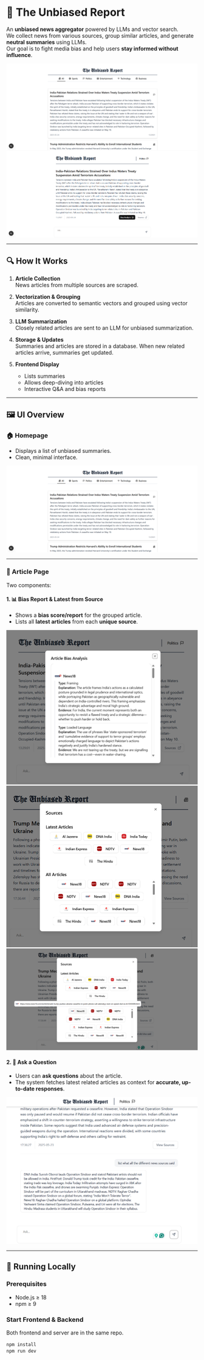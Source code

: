 # 📰 The Unbiased Report

An **unbiased news aggregator** powered by LLMs and vector search.  
We collect news from various sources, group similar articles, and generate **neutral summaries** using LLMs.  
Our goal is to fight media bias and help users **stay informed without influence**.

![Homepage](./assets/homepage.png) <!-- Replace with actual image path -->
![Article Page](./assets/article-page.png) <!-- Replace with actual image path -->

---

## 🔍 How It Works

1. **Article Collection**  
   News articles from multiple sources are scraped.

2. **Vectorization & Grouping**  
   Articles are converted to semantic vectors and grouped using vector similarity.

3. **LLM Summarization**  
   Closely related articles are sent to an LLM for unbiased summarization.

4. **Storage & Updates**  
   Summaries and articles are stored in a database. When new related articles arrive, summaries get updated.

5. **Frontend Display**  
   - Lists summaries
   - Allows deep-diving into articles
   - Interactive Q&A and bias reports

---

## 🖼 UI Overview

### 🏠 Homepage

- Displays a list of unbiased summaries.
- Clean, minimal interface.

![Homepage Screenshot](./assets/homepage.png)

---

### 📄 Article Page

Two components:

#### 1. 📊 Bias Report & Latest from Source
- Shows a **bias score/report** for the grouped article.
- Lists all **latest articles** from each **unique source**.

![Bias Report Component](./assets/bias-report.png)
![Latest Source Articles](./assets/source-articles.png)
![Latest Source Articles hover](./assets/source-articles-hover.png)

#### 2. 💬 Ask a Question
- Users can **ask questions** about the article.
- The system fetches latest related articles as context for **accurate, up-to-date responses**.

![Ask Question Component](./assets/ask-question.png)

---

## 🚀 Running Locally

### Prerequisites
- Node.js ≥ 18
- npm ≥ 9

### Start Frontend & Backend

Both frontend and server are in the same repo.

```bash
npm install
npm run dev
